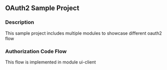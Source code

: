 ## OAuth2 Sample Project

### Description

This sample project includes multiple modules to showcase different
oauth2 flow

### Authorization Code Flow

This flow is implemented in module ui-client